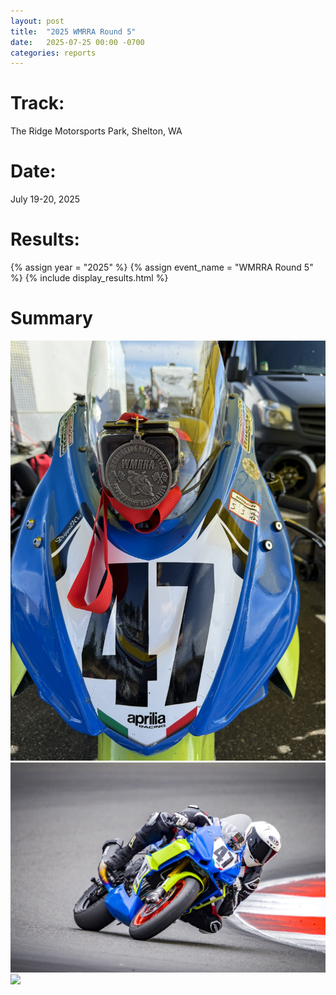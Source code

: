 ```yaml
---
layout: post
title:  "2025 WMRRA Round 5"
date:   2025-07-25 00:00 -0700
categories: reports
---
```



# Track:
The Ridge Motorsports Park, Shelton, WA

# Date:
July 19-20, 2025

# Results:
{% assign year = "2025" %}
{% assign event_name = "WMRRA Round 5" %}
{% include display_results.html %}

# Summary

![](/img/race-report-photos/2025/WMRRA-Round-5/Bike-Medal.jpeg)
![](/img/race-report-photos/2025/WMRRA-Round-5/STF06644.jpeg)
![](/img/race-report-photos/2025/WMRRA-Round-5/STF00216.jpg)

